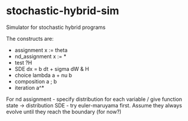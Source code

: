 # stochastic-hybrid-sim
Simulator for stochastic hybrid programs

The constructs are:

- assignment x := theta
- nd_assignment x := *
- test ?H
- SDE dx = b dt + sigma dW & H
- choice lambda a + nu b
- composition a ; b
- iteration a^*

For nd assignment - specify distribution for each variable / give function state -> distribution
SDE - try euler-maruyama first. Assume they always evolve until they reach the boundary (for now?)


